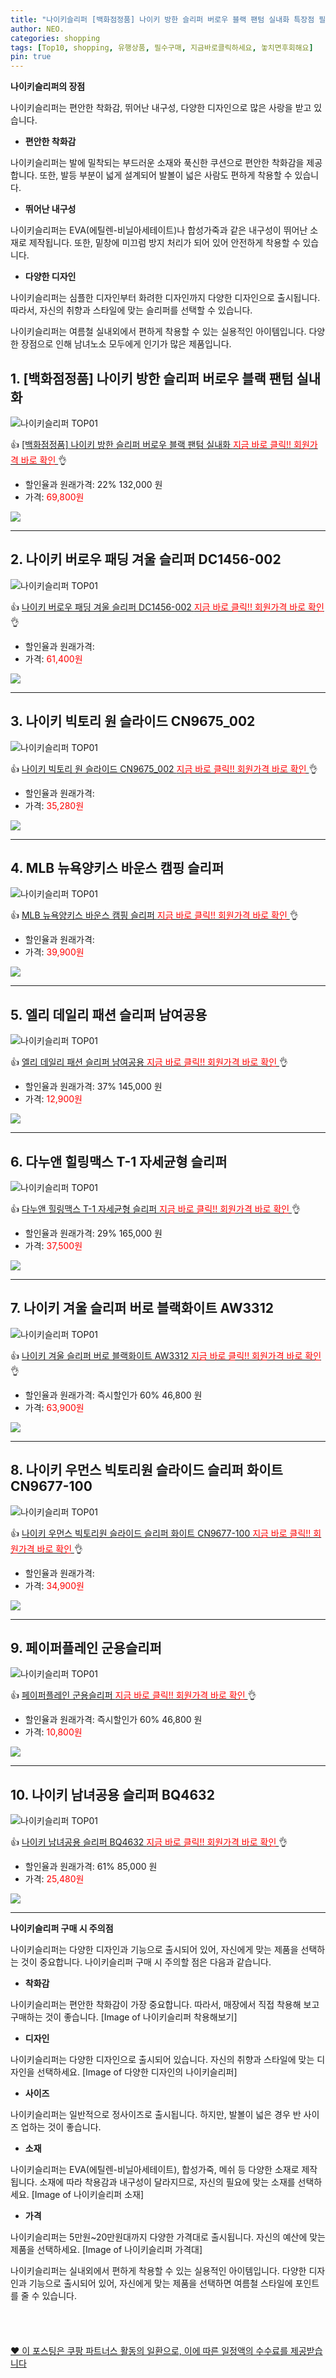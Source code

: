 ```yaml
---
title: "나이키슬리퍼 [백화점정품] 나이키 방한 슬리퍼 버로우 블랙 팬텀 실내화 특장점 필요 추천 제품 비교 최저 가격 비교 장점 구매 후기 구매평"
author: NEO.
categories: shopping
tags: [Top10, shopping, 유행상품, 필수구매, 지금바로클릭하세요, 놓치면후회해요]
pin: true
---
```

**나이키슬리퍼의 장점**

나이키슬리퍼는 편안한 착화감, 뛰어난 내구성, 다양한 디자인으로 많은 사랑을 받고 있습니다.

* **편안한 착화감**

나이키슬리퍼는 발에 밀착되는 부드러운 소재와 푹신한 쿠션으로 편안한 착화감을 제공합니다. 또한, 발등 부분이 넓게 설계되어 발볼이 넓은 사람도 편하게 착용할 수 있습니다.

* **뛰어난 내구성**

나이키슬리퍼는 EVA(에틸렌-비닐아세테이트)나 합성가죽과 같은 내구성이 뛰어난 소재로 제작됩니다. 또한, 밑창에 미끄럼 방지 처리가 되어 있어 안전하게 착용할 수 있습니다.

* **다양한 디자인**

나이키슬리퍼는 심플한 디자인부터 화려한 디자인까지 다양한 디자인으로 출시됩니다. 따라서, 자신의 취향과 스타일에 맞는 슬리퍼를 선택할 수 있습니다.

나이키슬리퍼는 여름철 실내외에서 편하게 착용할 수 있는 실용적인 아이템입니다. 다양한 장점으로 인해 남녀노소 모두에게 인기가 많은 제품입니다.

   

## 1. [백화점정품] 나이키 방한 슬리퍼 버로우 블랙 팬텀 실내화

![나이키슬리퍼 TOP01](https://thumbnail10.coupangcdn.com/thumbnails/remote/490x490ex/image/vendor_inventory/55b8/a79621eb15861261491ca082fff483fa8909e831c3a1230fba40bd72ef10.png)


👍 [[백화점정품] 나이키 방한 슬리퍼 버로우 블랙 팬텀 실내화 <font color=red> 지금 바로 클릭!! 회원가격 바로 확인 </font> ](https://link.coupang.com/re/AFFSDP?lptag=AF3617701&subid=GithubCoopas&pageKey=6916410387&traceid=V0-153&itemId=16686588567&vendorItemId=87771903056) 👌 


- 할인율과 원래가격: 22%  132,000   원
- 가격: <span style='color:red'>69,800원</span>

[![](/discount_price.png)](https://link.coupang.com/re/AFFSDP?lptag=AF3617701&subid=GithubCoopas&pageKey=6916410387&traceid=V0-153&itemId=16686588567&vendorItemId=87771903056)

---


   

## 2. 나이키 버로우 패딩 겨울 슬리퍼 DC1456-002

![나이키슬리퍼 TOP01](https://thumbnail8.coupangcdn.com/thumbnails/remote/490x490ex/image/vendor_inventory/05db/3645829e36299571f1f834e5a9d8154b28ecda1be36f2dbb83bcb46d770d.jpg)


👍 [나이키 버로우 패딩 겨울 슬리퍼 DC1456-002 <font color=red> 지금 바로 클릭!! 회원가격 바로 확인 </font> ](https://link.coupang.com/re/AFFSDP?lptag=AF3617701&subid=GithubCoopas&pageKey=6804155622&traceid=V0-153&itemId=16074497109&vendorItemId=87749451258) 👌 


- 할인율과 원래가격: 
- 가격: <span style='color:red'>61,400원</span>

[![](/discount_price.png)](https://link.coupang.com/re/AFFSDP?lptag=AF3617701&subid=GithubCoopas&pageKey=6804155622&traceid=V0-153&itemId=16074497109&vendorItemId=87749451258)

---


   

## 3. 나이키 빅토리 원 슬라이드 CN9675_002

![나이키슬리퍼 TOP01](https://thumbnail8.coupangcdn.com/thumbnails/remote/490x490ex/image/vendor_inventory/baab/9c6a8f92532f69726966857b56acefb8b515dc16b3e6e5fe14fbecf14c67.png)


👍 [나이키 빅토리 원 슬라이드 CN9675_002 <font color=red> 지금 바로 클릭!! 회원가격 바로 확인 </font> ](https://link.coupang.com/re/AFFSDP?lptag=AF3617701&subid=GithubCoopas&pageKey=4806043589&traceid=V0-153&itemId=6176630195&vendorItemId=87031197530) 👌 


- 할인율과 원래가격: 
- 가격: <span style='color:red'>35,280원</span>

[![](/discount_price.png)](https://link.coupang.com/re/AFFSDP?lptag=AF3617701&subid=GithubCoopas&pageKey=4806043589&traceid=V0-153&itemId=6176630195&vendorItemId=87031197530)

---


   

## 4. MLB 뉴욕양키스 바운스 캠핑 슬리퍼

![나이키슬리퍼 TOP01](https://thumbnail7.coupangcdn.com/thumbnails/remote/490x490ex/image/vendor_inventory/8e25/5a1556c0e9baabd806d3de3248e7ff7ccaec4afe1d1b6aa3c52b48721f95.jpg)


👍 [MLB 뉴욕양키스 바운스 캠핑 슬리퍼 <font color=red> 지금 바로 클릭!! 회원가격 바로 확인 </font> ](https://link.coupang.com/re/AFFSDP?lptag=AF3617701&subid=GithubCoopas&pageKey=7227956544&traceid=V0-153&itemId=18333328556&vendorItemId=85477816910) 👌 


- 할인율과 원래가격: 
- 가격: <span style='color:red'>39,900원</span>

[![](/discount_price.png)](https://link.coupang.com/re/AFFSDP?lptag=AF3617701&subid=GithubCoopas&pageKey=7227956544&traceid=V0-153&itemId=18333328556&vendorItemId=85477816910)

---


   

## 5. 엘리 데일리 패션 슬리퍼 남여공용

![나이키슬리퍼 TOP01](https://thumbnail6.coupangcdn.com/thumbnails/remote/490x490ex/image/vendor_inventory/a722/a0c9d044090bd2e2bd2cdc2845bf30ed7a149c3a380c9c6ab10eb355944f.png)


👍 [엘리 데일리 패션 슬리퍼 남여공용 <font color=red> 지금 바로 클릭!! 회원가격 바로 확인 </font> ](https://link.coupang.com/re/AFFSDP?lptag=AF3617701&subid=GithubCoopas&pageKey=7319853271&traceid=V0-153&itemId=18771741257&vendorItemId=85972406783) 👌 


- 할인율과 원래가격: 37%  145,000   원
- 가격: <span style='color:red'>12,900원</span>

[![](/discount_price.png)](https://link.coupang.com/re/AFFSDP?lptag=AF3617701&subid=GithubCoopas&pageKey=7319853271&traceid=V0-153&itemId=18771741257&vendorItemId=85972406783)

---


   

## 6. 다누앤 힐링맥스 T-1 자세균형 슬리퍼

![나이키슬리퍼 TOP01](https://thumbnail6.coupangcdn.com/thumbnails/remote/490x490ex/image/vendor_inventory/e3ea/e9af85f8336759c79adfd049919411bd156fa6b6ef3dbf8d9723c35f345a.png)


👍 [다누앤 힐링맥스 T-1 자세균형 슬리퍼 <font color=red> 지금 바로 클릭!! 회원가격 바로 확인 </font> ](https://link.coupang.com/re/AFFSDP?lptag=AF3617701&subid=GithubCoopas&pageKey=5792035371&traceid=V0-153&itemId=9905592171&vendorItemId=77188934539) 👌 


- 할인율과 원래가격: 29%  165,000   원
- 가격: <span style='color:red'>37,500원</span>

[![](/discount_price.png)](https://link.coupang.com/re/AFFSDP?lptag=AF3617701&subid=GithubCoopas&pageKey=5792035371&traceid=V0-153&itemId=9905592171&vendorItemId=77188934539)

---


   

## 7. 나이키 겨울 슬리퍼 버로 블랙화이트 AW3312

![나이키슬리퍼 TOP01](https://thumbnail7.coupangcdn.com/thumbnails/remote/490x490ex/image/vendor_inventory/9c38/baaaad773428975ddc9b44f803838da95436a12081c43196d726592cf120.png)


👍 [나이키 겨울 슬리퍼 버로 블랙화이트 AW3312 <font color=red> 지금 바로 클릭!! 회원가격 바로 확인 </font> ](https://link.coupang.com/re/AFFSDP?lptag=AF3617701&subid=GithubCoopas&pageKey=7092850180&traceid=V0-153&itemId=17681185102&vendorItemId=84687947027) 👌 


- 할인율과 원래가격: 즉시할인가 60%  46,800   원
- 가격: <span style='color:red'>63,900원</span>

[![](/discount_price.png)](https://link.coupang.com/re/AFFSDP?lptag=AF3617701&subid=GithubCoopas&pageKey=7092850180&traceid=V0-153&itemId=17681185102&vendorItemId=84687947027)

---


   

## 8. 나이키 우먼스 빅토리원 슬라이드 슬리퍼 화이트 CN9677-100

![나이키슬리퍼 TOP01](https://thumbnail6.coupangcdn.com/thumbnails/remote/490x490ex/image/vendor_inventory/bf8c/a7d3e5d611c00e40b86adcd8e731be3bc9e0d8075dede82a0f9d99c0c54a.jpg)


👍 [나이키 우먼스 빅토리원 슬라이드 슬리퍼 화이트 CN9677-100 <font color=red> 지금 바로 클릭!! 회원가격 바로 확인 </font> ](https://link.coupang.com/re/AFFSDP?lptag=AF3617701&subid=GithubCoopas&pageKey=7495863317&traceid=V0-153&itemId=19610948478&vendorItemId=86907444410) 👌 


- 할인율과 원래가격: 
- 가격: <span style='color:red'>34,900원</span>

[![](/discount_price.png)](https://link.coupang.com/re/AFFSDP?lptag=AF3617701&subid=GithubCoopas&pageKey=7495863317&traceid=V0-153&itemId=19610948478&vendorItemId=86907444410)

---


   

## 9. 페이퍼플레인 군용슬리퍼

![나이키슬리퍼 TOP01](https://thumbnail8.coupangcdn.com/thumbnails/remote/490x490ex/image/product/image/vendoritem/2018/12/10/3878386562/0d2f5b99-1ccf-433e-9881-646df41c81c7.jpg)


👍 [페이퍼플레인 군용슬리퍼 <font color=red> 지금 바로 클릭!! 회원가격 바로 확인 </font> ](https://link.coupang.com/re/AFFSDP?lptag=AF3617701&subid=GithubCoopas&pageKey=121378492&traceid=V0-153&itemId=361057608&vendorItemId=3878386562) 👌 


- 할인율과 원래가격: 즉시할인가 60%  46,800   원
- 가격: <span style='color:red'>10,800원</span>

[![](/discount_price.png)](https://link.coupang.com/re/AFFSDP?lptag=AF3617701&subid=GithubCoopas&pageKey=121378492&traceid=V0-153&itemId=361057608&vendorItemId=3878386562)

---


   

## 10. 나이키 남녀공용 슬리퍼 BQ4632

![나이키슬리퍼 TOP01](https://thumbnail8.coupangcdn.com/thumbnails/remote/490x490ex/image/vendor_inventory/ea21/a4ce1a5dd2ffa8150172bd0bcafb74e988b55d05aa12dd24f57c651403b2.jpg)


👍 [나이키 남녀공용 슬리퍼 BQ4632 <font color=red> 지금 바로 클릭!! 회원가격 바로 확인 </font> ](https://link.coupang.com/re/AFFSDP?lptag=AF3617701&subid=GithubCoopas&pageKey=7353530700&traceid=V0-153&itemId=18928399763&vendorItemId=86055280433) 👌 


- 할인율과 원래가격: 61%  85,000   원
- 가격: <span style='color:red'>25,480원</span>

[![](/discount_price.png)](https://link.coupang.com/re/AFFSDP?lptag=AF3617701&subid=GithubCoopas&pageKey=7353530700&traceid=V0-153&itemId=18928399763&vendorItemId=86055280433)

---
**나이키슬리퍼 구매 시 주의점**

나이키슬리퍼는 다양한 디자인과 기능으로 출시되어 있어, 자신에게 맞는 제품을 선택하는 것이 중요합니다. 나이키슬리퍼 구매 시 주의할 점은 다음과 같습니다.

* **착화감**

나이키슬리퍼는 편안한 착화감이 가장 중요합니다. 따라서, 매장에서 직접 착용해 보고 구매하는 것이 좋습니다.
[Image of 나이키슬리퍼 착용해보기]
* **디자인**

나이키슬리퍼는 다양한 디자인으로 출시되어 있습니다. 자신의 취향과 스타일에 맞는 디자인을 선택하세요.
[Image of 다양한 디자인의 나이키슬리퍼]
* **사이즈**

나이키슬리퍼는 일반적으로 정사이즈로 출시됩니다. 하지만, 발볼이 넓은 경우 반 사이즈 업하는 것이 좋습니다.

* **소재**

나이키슬리퍼는 EVA(에틸렌-비닐아세테이트), 합성가죽, 메쉬 등 다양한 소재로 제작됩니다. 소재에 따라 착용감과 내구성이 달라지므로, 자신의 필요에 맞는 소재를 선택하세요.
[Image of 나이키슬리퍼 소재]
* **가격**

나이키슬리퍼는 5만원~20만원대까지 다양한 가격대로 출시됩니다. 자신의 예산에 맞는 제품을 선택하세요.
[Image of 나이키슬리퍼 가격대]

나이키슬리퍼는 실내외에서 편하게 착용할 수 있는 실용적인 아이템입니다. 다양한 디자인과 기능으로 출시되어 있어, 자신에게 맞는 제품을 선택하면 여름철 스타일에 포인트를 줄 수 있습니다.<br><br><br><br><br> [ ❤  이 포스팅은 쿠팡 파트너스 활동의 일환으로, 이에 따른 일정액의 수수료를 제공받습니다](https://link.coupang.com/a/bcEFyh)